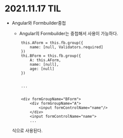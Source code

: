 # 2021.11.17 TIL

- Angular와 Formbuilder중첩

  - Angular의 Formbuilder는 중첩해서 사용이 가능하다.

  ```
      this.AForm = this.fb.group({
          name: [null, Validators.required]
      })
      thi.BForm = this.fb.group({
          A: this.AForm,
          name: [null],
          age: [null]
      })


      ...


      <div formGroupName="BForm">
          <div formGroupName="A">
              <input formControlName="name"/>
          </div>
          <input formControlName="name">
          ...
  ```

  식으로 사용된다.
